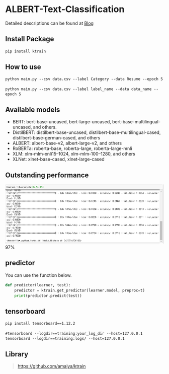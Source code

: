 # ALBERT-Text-Classification
Detailed descriptions can be found at [Blog](https://hipgyung.tistory.com/93)

## Install Package
``` python
pip install ktrain
```

## How to use
```
python main.py --csv data.csv --label Category --data Resume --epoch 5

python main.py --csv data.csv --label label_name --data data_name --epoch 5
```

## Available models
- BERT: bert-base-uncased, bert-large-uncased, bert-base-multilingual-uncased, and others.
- DistilBERT: distilbert-base-uncased, distilbert-base-multilingual-cased, distilbert-base-german-cased, and others
- ALBERT: albert-base-v2, albert-large-v2, and others
- RoBERTa: roberta-base, roberta-large, roberta-large-mnli
- XLM: xlm-mlm-xnli15–1024, xlm-mlm-100–1280, and others
- XLNet: xlnet-base-cased, xlnet-large-cased

## Outstanding performance
![](img.png)  
97%

## predictor
You can use the function below.
``` python
def predictor(learner, test):
	predictor = ktrain.get_predictor(learner.model, preproc=t)
	print(predictor.predict(test))

```

## tensorboard
```
pip install tensorboard==1.12.2

#tensorboard --logdir==training:your_log_dir --host=127.0.0.1
tensorboard --logdir==training:logs/ --host=127.0.0.1
```

## Library
> https://github.com/amaiya/ktrain